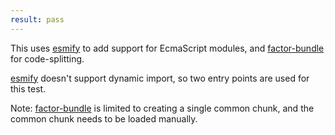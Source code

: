 ```yaml
---
result: pass
---
```


This uses [esmify] to add support for EcmaScript modules, and [factor-bundle] for code-splitting.

[esmify] doesn't support dynamic import, so two entry points are used for this test.

Note: [factor-bundle] is limited to creating a single common chunk, and the common chunk needs to be loaded manually.

[factor-bundle]: https://github.com/browserify/factor-bundle
[esmify]: https://www.npmjs.com/package/esmify

